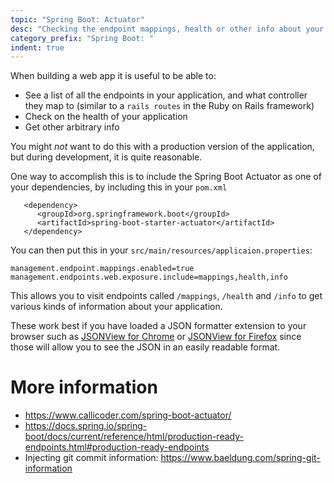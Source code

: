 ```yaml
---
topic: "Spring Boot: Actuator"
desc: "Checking the endpoint mappings, health or other info about your Spring Boot app"
category_prefix: "Spring Boot: "
indent: true
---
```


When building a web app it is useful to be able to:
* See a list of all the endpoints in your application, and what controller they map to (similar to a `rails routes` in the Ruby on Rails framework)
* Check on the health of your application
* Get other arbitrary info 

You might *not* want to do this with a production version of the application, but during development, it is quite reasonable.

One way to accomplish this is to include the Spring Boot Actuator as one of your dependencies, by including this in your `pom.xml`

```
   <dependency>
      <groupId>org.springframework.boot</groupId>
      <artifactId>spring-boot-starter-actuator</artifactId>
   </dependency>
```                

You can then put this in your `src/main/resources/applicaion.properties`:

```
management.endpoint.mappings.enabled=true
management.endpoints.web.exposure.include=mappings,health,info
```

This allows you to visit endpoints called `/mappings`, `/health` and `/info` to get various kinds of information about your application.

These work best if you have loaded a JSON formatter extension to your browser such as
[JSONView for Chrome](https://chrome.google.com/webstore/detail/jsonview/chklaanhfefbnpoihckbnefhakgolnmc) 
or [JSONView for Firefox](https://addons.mozilla.org/en-US/firefox/addon/jsonview/)
since those will allow you to see the JSON in an easily readable format.

# More information

* <https://www.callicoder.com/spring-boot-actuator/>
* <https://docs.spring.io/spring-boot/docs/current/reference/html/production-ready-endpoints.html#production-ready-endpoints>
* Injecting git commit information: <https://www.baeldung.com/spring-git-information>
